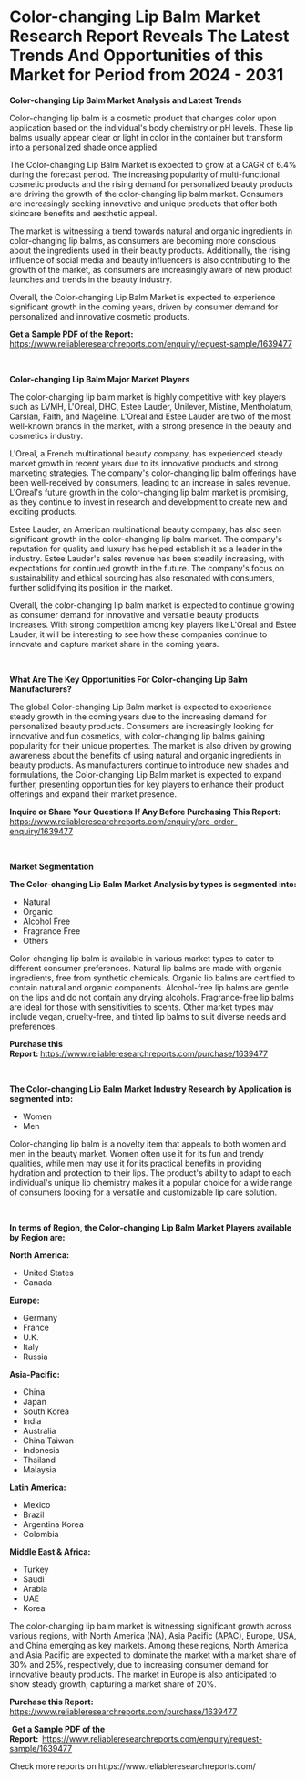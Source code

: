 <p><h1>Color-changing Lip Balm Market Research Report Reveals The Latest Trends And Opportunities of this Market for Period from 2024 - 2031</h1></p><p><strong>Color-changing Lip Balm Market Analysis and Latest Trends</strong></p>
<p><p>Color-changing lip balm is a cosmetic product that changes color upon application based on the individual's body chemistry or pH levels. These lip balms usually appear clear or light in color in the container but transform into a personalized shade once applied.</p><p>The Color-changing Lip Balm Market is expected to grow at a CAGR of 6.4% during the forecast period. The increasing popularity of multi-functional cosmetic products and the rising demand for personalized beauty products are driving the growth of the color-changing lip balm market. Consumers are increasingly seeking innovative and unique products that offer both skincare benefits and aesthetic appeal.</p><p>The market is witnessing a trend towards natural and organic ingredients in color-changing lip balms, as consumers are becoming more conscious about the ingredients used in their beauty products. Additionally, the rising influence of social media and beauty influencers is also contributing to the growth of the market, as consumers are increasingly aware of new product launches and trends in the beauty industry.</p><p>Overall, the Color-changing Lip Balm Market is expected to experience significant growth in the coming years, driven by consumer demand for personalized and innovative cosmetic products.</p></p>
<p><strong>Get a Sample PDF of the Report:&nbsp;</strong> <a href="https://www.reliableresearchreports.com/enquiry/request-sample/1639477">https://www.reliableresearchreports.com/enquiry/request-sample/1639477</a></p>
<p>&nbsp;</p>
<p><strong>Color-changing Lip Balm Major Market Players</strong></p>
<p><p>The color-changing lip balm market is highly competitive with key players such as LVMH, L'Oreal, DHC, Estee Lauder, Unilever, Mistine, Mentholatum, Carslan, Faith, and Mageline. L'Oreal and Estee Lauder are two of the most well-known brands in the market, with a strong presence in the beauty and cosmetics industry.</p><p>L'Oreal, a French multinational beauty company, has experienced steady market growth in recent years due to its innovative products and strong marketing strategies. The company's color-changing lip balm offerings have been well-received by consumers, leading to an increase in sales revenue. L'Oreal's future growth in the color-changing lip balm market is promising, as they continue to invest in research and development to create new and exciting products.</p><p>Estee Lauder, an American multinational beauty company, has also seen significant growth in the color-changing lip balm market. The company's reputation for quality and luxury has helped establish it as a leader in the industry. Estee Lauder's sales revenue has been steadily increasing, with expectations for continued growth in the future. The company's focus on sustainability and ethical sourcing has also resonated with consumers, further solidifying its position in the market.</p><p>Overall, the color-changing lip balm market is expected to continue growing as consumer demand for innovative and versatile beauty products increases. With strong competition among key players like L'Oreal and Estee Lauder, it will be interesting to see how these companies continue to innovate and capture market share in the coming years.</p></p>
<p>&nbsp;</p>
<p><strong>What Are The Key Opportunities For Color-changing Lip Balm Manufacturers?</strong></p>
<p><p>The global Color-changing Lip Balm market is expected to experience steady growth in the coming years due to the increasing demand for personalized beauty products. Consumers are increasingly looking for innovative and fun cosmetics, with color-changing lip balms gaining popularity for their unique properties. The market is also driven by growing awareness about the benefits of using natural and organic ingredients in beauty products. As manufacturers continue to introduce new shades and formulations, the Color-changing Lip Balm market is expected to expand further, presenting opportunities for key players to enhance their product offerings and expand their market presence.</p></p>
<p><strong>Inquire or Share Your Questions If Any Before Purchasing This Report:</strong> <a href="https://www.reliableresearchreports.com/enquiry/pre-order-enquiry/1639477">https://www.reliableresearchreports.com/enquiry/pre-order-enquiry/1639477</a></p>
<p>&nbsp;</p>
<p><strong>Market Segmentation</strong></p>
<p><strong>The Color-changing Lip Balm Market Analysis by types is segmented into:</strong></p>
<p><ul><li>Natural</li><li>Organic</li><li>Alcohol Free</li><li>Fragrance Free</li><li>Others</li></ul></p>
<p><p>Color-changing lip balm is available in various market types to cater to different consumer preferences. Natural lip balms are made with organic ingredients, free from synthetic chemicals. Organic lip balms are certified to contain natural and organic components. Alcohol-free lip balms are gentle on the lips and do not contain any drying alcohols. Fragrance-free lip balms are ideal for those with sensitivities to scents. Other market types may include vegan, cruelty-free, and tinted lip balms to suit diverse needs and preferences.</p></p>
<p><strong>Purchase this Report:&nbsp;</strong><a href="https://www.reliableresearchreports.com/purchase/1639477">https://www.reliableresearchreports.com/purchase/1639477</a></p>
<p>&nbsp;</p>
<p><strong>The Color-changing Lip Balm Market Industry Research by Application is segmented into:</strong></p>
<p><ul><li>Women</li><li>Men</li></ul></p>
<p><p>Color-changing lip balm is a novelty item that appeals to both women and men in the beauty market. Women often use it for its fun and trendy qualities, while men may use it for its practical benefits in providing hydration and protection to their lips. The product's ability to adapt to each individual's unique lip chemistry makes it a popular choice for a wide range of consumers looking for a versatile and customizable lip care solution.</p></p>
<p>&nbsp;</p>
<p><strong>In terms of Region, the Color-changing Lip Balm Market Players available by Region are:</strong></p>
<p>
    <p> <strong> North America: </strong>
        <ul>
            <li>United States</li>
            <li>Canada</li>
        </ul>
        </p> 
    <p> <strong> Europe: </strong>
        <ul>
            <li>Germany</li>
            <li>France</li>
            <li>U.K.</li>
            <li>Italy</li>
            <li>Russia</li>
        </ul>
        </p> 
    <p> <strong> Asia-Pacific: </strong>
        <ul>
            <li>China</li>
            <li>Japan</li>
            <li>South Korea</li>
            <li>India</li>
            <li>Australia</li>
            <li>China Taiwan</li>
            <li>Indonesia</li>
            <li>Thailand</li>
            <li>Malaysia</li>
        </ul>
        </p> 
    <p> <strong> Latin America: </strong>
        <ul>
            <li>Mexico</li>
            <li>Brazil</li>
            <li>Argentina Korea</li>
            <li>Colombia</li>
        </ul>
        </p> 
    <p> <strong> Middle East & Africa: </strong>
        <ul>
            <li>Turkey</li>
            <li>Saudi</li>
            <li>Arabia</li>
            <li>UAE</li>
            <li>Korea</li>
        </ul>
    </p>
    </p>
<p><p>The color-changing lip balm market is witnessing significant growth across various regions, with North America (NA), Asia Pacific (APAC), Europe, USA, and China emerging as key markets. Among these regions, North America and Asia Pacific are expected to dominate the market with a market share of 30% and 25%, respectively, due to increasing consumer demand for innovative beauty products. The market in Europe is also anticipated to show steady growth, capturing a market share of 20%.</p></p>
<p><strong>Purchase this Report: </strong><a href="https://www.reliableresearchreports.com/purchase/1639477">https://www.reliableresearchreports.com/purchase/1639477</a></p>
<p>&nbsp;<strong>Get a Sample PDF of the Report:&nbsp;&nbsp;</strong><a href="https://www.reliableresearchreports.com/enquiry/request-sample/1639477">https://www.reliableresearchreports.com/enquiry/request-sample/1639477</a></p>
<p><strong></strong></p>
<p>Check more reports on https://www.reliableresearchreports.com/</p>
